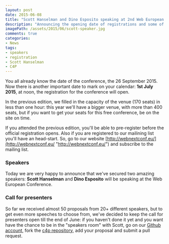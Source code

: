```yaml
---
layout: post
date: 2015-06-08
title: "Scott Hanselman and Dino Esposito speaking at 2nd Web European Conference in Milano"
description: "Announcing the opening date of registrations and some of the main speakers, Scott Hanselman and Dino Esposito"
imagePath: /assets/2015/06/scott-speaker.jpg
comments: true
categories:
- News
tags:
- speakers
- registration
- Scott Hanselman
- C4P
---
```


You all already know the date of the conference, the 26 September 2015. Now there is another important date to mark on your calendar: **1st July 2015**, at noon, the registration for the conference will open.

In the previous edition, we filled in the capacity of the venue (170 seats) in less than one hour: this year we'll have a bigger venue, with more than 400 seats, but if you want to get your seats for this free conference, be on the site on time.

If you attended the previous edition, you'll be able to pre-register before the official registration opens. Also if you are registered to our mailining list you'll have an head-start. So, go to our website [http://webnextconf.eu/](http://webnextconf.eu/ "http://webnextconf.eu/") and subscribe to the mailing list.

### Speakers

Today we are very happy to announce that we've secured two amazing speakers: **Scott Hanselman** and **Dino Esposito** will be speaking at the Web European Conference.

### Call for presenters

So far we received almost 50 proposals from 20+ different speakers, but to get even more speeches to choose from, we've decided to keep the call for presenters open till the end of June: if you haven't done it yet and you want have the chance to be in the "speakers room" with Scott, go on our [Github account](https://github.com/Web-European-Conference), fork the [c4p repository](https://github.com/Web-European-Conference/c4p), add your proposal and submit a pull request.
